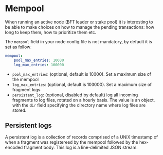 # Mempool

When running an active node (BFT leader or stake pool) it is interesting to be
able to make choices on how to manage the pending transactions: how long to keep
them, how to prioritize them etc.

The `mempool` field in your node config file is not mandatory, by default it is set
as follow:

```yaml
mempool:
    pool_max_entries: 10000
    log_max_entries: 100000
```

* `pool_max_entries`: (optional, default is 10000). Set a maximum size of the mempool
* `log_max_entries`: (optional, default is 100000). Set a maximum size of fragment logs
* `persistent_log`: (optional, disabled by default) log all incoming fragments to log files,
    rotated on a hourly basis. The value is an object, with the `dir` field
    specifying the directory name where log files are stored.

## Persistent logs

A persistent log is a collection of records comprised of a UNIX timestamp of when a fragment was
registereed by the mempool followed by the hex-encoded fragment body. This log is a line-delimited
JSON stream.